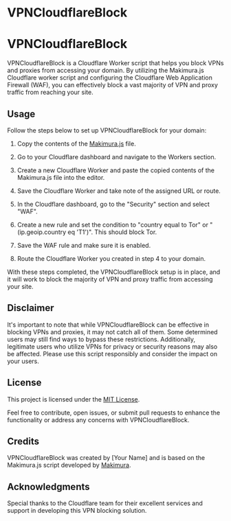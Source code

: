 # VPNCloudflareBlock
# VPNCloudflareBlock

VPNCloudflareBlock is a Cloudflare Worker script that helps you block VPNs and proxies from accessing your domain. By utilizing the Makimura.js Cloudflare worker script and configuring the Cloudflare Web Application Firewall (WAF), you can effectively block a vast majority of VPN and proxy traffic from reaching your site.

## Usage

Follow the steps below to set up VPNCloudflareBlock for your domain:

1. Copy the contents of the [Makimura.js](makimura.js) file.

2. Go to your Cloudflare dashboard and navigate to the Workers section.

3. Create a new Cloudflare Worker and paste the copied contents of the Makimura.js file into the editor.

4. Save the Cloudflare Worker and take note of the assigned URL or route.

5. In the Cloudflare dashboard, go to the "Security" section and select "WAF".

6. Create a new rule and set the condition to "country equal to Tor" or "(ip.geoip.country eq 'T1')". This should block Tor.

7. Save the WAF rule and make sure it is enabled.

8. Route the Cloudflare Worker you created in step 4 to your domain.

With these steps completed, the VPNCloudflareBlock setup is in place, and it will work to block the majority of VPN and proxy traffic from accessing your site.

## Disclaimer

It's important to note that while VPNCloudflareBlock can be effective in blocking VPNs and proxies, it may not catch all of them. Some determined users may still find ways to bypass these restrictions. Additionally, legitimate users who utilize VPNs for privacy or security reasons may also be affected. Please use this script responsibly and consider the impact on your users.

## License

This project is licensed under the [MIT License](LICENSE).

Feel free to contribute, open issues, or submit pull requests to enhance the functionality or address any concerns with VPNCloudflareBlock.

## Credits

VPNCloudflareBlock was created by [Your Name] and is based on the Makimura.js script developed by [Makimura](https://github.com/makimurax13).

## Acknowledgments

Special thanks to the Cloudflare team for their excellent services and support in developing this VPN blocking solution.

